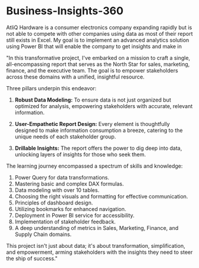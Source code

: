# Business-Insights-360

AtliQ Hardware is a consumer electronics company expanding rapidly but is not able to compete with other companies using data as most of their report still exists in Excel. My goal is to implement an advanced analytics solution using Power BI that will enable the company to get insights and make in

"In this transformative project, I've embarked on a mission to craft a single, all-encompassing report that serves as the North Star for sales, marketing, finance, and the executive team. The goal is to empower stakeholders across these domains with a unified, insightful resource.

Three pillars underpin this endeavor: 

1. **Robust Data Modeling:** To ensure data is not just organized but optimized for analysis, empowering stakeholders with accurate, relevant information.
   
2. **User-Empathetic Report Design:** Every element is thoughtfully designed to make information consumption a breeze, catering to the unique needs of each stakeholder group.

3. **Drillable Insights:** The report offers the power to dig deep into data, unlocking layers of insights for those who seek them.

The learning journey encompassed a spectrum of skills and knowledge:

1. Power Query for data transformations.
2. Mastering basic and complex DAX formulas.
3. Data modeling with over 10 tables.
4. Choosing the right visuals and formatting for effective communication.
5. Principles of dashboard design.
6. Utilizing bookmarks for enhanced navigation.
7. Deployment in Power BI service for accessibility.
8. Implementation of stakeholder feedback.
9. A deep understanding of metrics in Sales, Marketing, Finance, and Supply Chain domains.

This project isn't just about data; it's about transformation, simplification, and empowerment, arming stakeholders with the insights they need to steer the ship of success."
